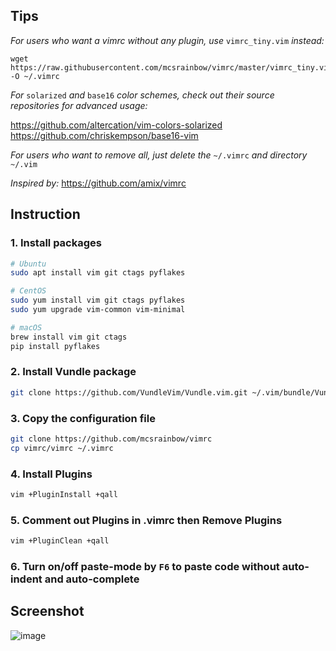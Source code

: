 ## Tips

*For users who want a vimrc without any plugin, use* `vimrc_tiny.vim` *instead:*

```
wget https://raw.githubusercontent.com/mcsrainbow/vimrc/master/vimrc_tiny.vim -O ~/.vimrc
```

*For* `solarized` *and* `base16` *color schemes, check out their source repositories for advanced usage:*

https://github.com/altercation/vim-colors-solarized  
https://github.com/chriskempson/base16-vim

*For users who want to remove all, just delete the* `~/.vimrc` *and directory* `~/.vim`

*Inspired by:* https://github.com/amix/vimrc

## Instruction

### 1. Install packages

```bash
# Ubuntu
sudo apt install vim git ctags pyflakes

# CentOS
sudo yum install vim git ctags pyflakes
sudo yum upgrade vim-common vim-minimal

# macOS
brew install vim git ctags
pip install pyflakes
```

### 2. Install Vundle package

```bash
git clone https://github.com/VundleVim/Vundle.vim.git ~/.vim/bundle/Vundle.vim
```

### 3. Copy the configuration file

```bash
git clone https://github.com/mcsrainbow/vimrc
cp vimrc/vimrc ~/.vimrc
```

### 4. Install Plugins

```bash
vim +PluginInstall +qall
```

### 5. Comment out Plugins in .vimrc then Remove Plugins

```bash
vim +PluginClean +qall
```

### 6. Turn on/off paste-mode by `F6` to paste code without auto-indent and auto-complete

## Screenshot

![image](screenshot.png)

